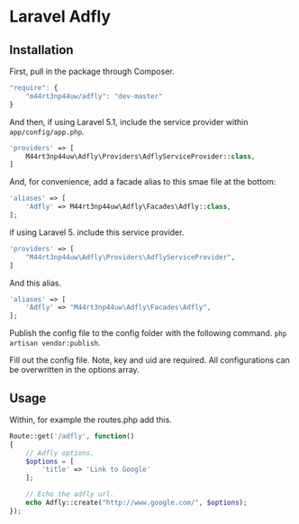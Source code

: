 # Laravel Adfly

## Installation

First, pull in the package through Composer.

```js
"require": {
    "m44rt3np44uw/adfly": "dev-master"
}
```

And then, if using Laravel 5.1, include the service provider within `app/config/app.php`.

```php
'providers' => [
    M44rt3np44uw\Adfly\Providers\AdflyServiceProvider::class,
]
```

And, for convenience, add a facade alias to this smae file at the bottom:
```php
'aliases' => [
    'Adfly' => M44rt3np44uw\Adfly\Facades\Adfly::class,
];
```

if using Laravel 5. include this service provider.

```php
'providers' => [
    "M44rt3np44uw\Adfly\Providers\AdflyServiceProvider",
]
```

And this alias.
```php
'aliases' => [
    'Adfly' => "M44rt3np44uw\Adfly\Facades\Adfly",
];
```

Publish the config file to the config folder with the following command.
`php artisan vendor:publish`.

Fill out the config file. Note, key and uid are required.
All configurations can be overwritten in the options array.

## Usage

Within, for example the routes.php add this.

```php
Route::get('/adfly', function()
{
    // Adfly options.
    $options = [
        'title' => 'Link to Google'
    ];

    // Echo the adfly url.
    echo Adfly::create("http://www.google.com/", $options);
});
```